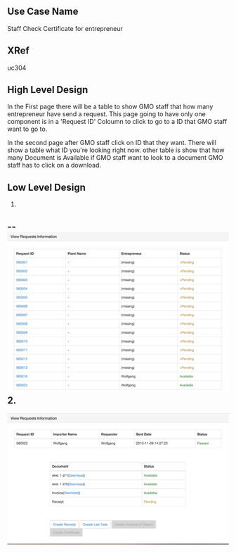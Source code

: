 Use Case Name
-------------
Staff Check Certificate for entrepreneur

XRef
----
uc304

High Level Design
-----------------
In the First page there will be a table to show GMO staff that how many entrepreneur have send a request.
This page going to have only one component is in a 'Request ID' Coloumn to click to go to a ID that GMO staff want to go to.

In the second page after GMO staff click on ID that they want.
There will show a table what ID you're looking right now.
other table is show that how many Document is Available if GMO staff want to look to a document GMO staff has to click on a download.

Low Level Design
----------------
1.
--
![Screenshot](images/ds304-ViewRequestsInformation2.png)
![Screenshot](images/ds304-ViewRequestsInformation3.png)
2.
--
![Screenshot](images/ds304-ViewRequestsInformation.png)

